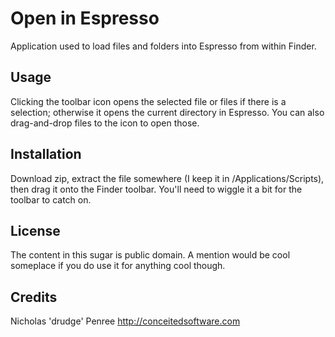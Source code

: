 Open in Espresso
================

Application used to load files and folders into Espresso from within Finder.

Usage
-----

Clicking the toolbar icon opens the selected file or files if there is a selection; otherwise it opens the current directory in Espresso. You can also drag-and-drop files to the icon to open those.

Installation
------------

Download zip, extract the file somewhere (I keep it in /Applications/Scripts), then drag it onto the Finder toolbar. You'll need to wiggle it a bit for the toolbar to catch on.

License
-------

The content in this sugar is public domain. A mention would be cool someplace if you do use it for anything cool though.

Credits
-------

Nicholas 'drudge' Penree <http://conceitedsoftware.com>